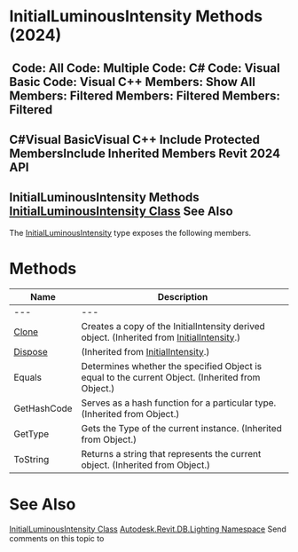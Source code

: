 # InitialLuminousIntensity Methods (2024)

﻿
 Code: All Code: Multiple Code: C# Code: Visual Basic Code: Visual C++  Members: Show All Members: Filtered Members: Filtered Members: Filtered   
---  
C#Visual BasicVisual C++
Include Protected MembersInclude Inherited Members
Revit 2024 API  
---  
InitialLuminousIntensity Methods  
[InitialLuminousIntensity Class](8ca18b8f-437f-6159-30cc-ecbb97c41d70.md "InitialLuminousIntensity Class") See Also  
---  
The [InitialLuminousIntensity](8ca18b8f-437f-6159-30cc-ecbb97c41d70.md "InitialLuminousIntensity Class") type exposes the following members.
# Methods
| Name | Description |
| --- | --- |
| --- | --- | --- |
| [Clone](34b4a3d4-c70d-0c9f-6b76-d63940fe3e37.md "Clone Method") | Creates a copy of the InitialIntensity derived object.  (Inherited from [InitialIntensity](557d9e25-430a-2f92-3dbc-c9ec84e07900.md "InitialIntensity Class").) |
| [Dispose](199fd5c6-4446-00a0-7b9d-2f8b9d080683.md "Dispose Method") | (Inherited from [InitialIntensity](557d9e25-430a-2f92-3dbc-c9ec84e07900.md "InitialIntensity Class").) |
| Equals | Determines whether the specified Object is equal to the current Object. (Inherited from Object.) |
| GetHashCode | Serves as a hash function for a particular type.  (Inherited from Object.) |
| GetType | Gets the Type of the current instance. (Inherited from Object.) |
| ToString | Returns a string that represents the current object. (Inherited from Object.) |

# See Also
[InitialLuminousIntensity Class](8ca18b8f-437f-6159-30cc-ecbb97c41d70.md "InitialLuminousIntensity Class")
[Autodesk.Revit.DB.Lighting Namespace](a6a04f07-7fd2-0a4e-12e7-01842ee6daaf.md "Autodesk.Revit.DB.Lighting Namespace")
Send comments on this topic to 